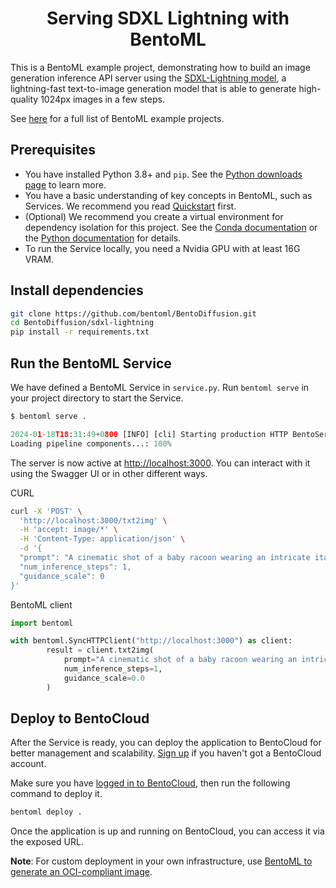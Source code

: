 <div align="center">
    <h1 align="center">Serving SDXL Lightning with BentoML</h1>
</div>

This is a BentoML example project, demonstrating how to build an image generation inference API server using the [SDXL-Lightning model](https://huggingface.co/ByteDance/SDXL-Lightning), a lightning-fast text-to-image generation model that is able to generate high-quality 1024px images in a few steps.

See [here](https://github.com/bentoml/BentoML/tree/main/examples) for a full list of BentoML example projects.

## Prerequisites

- You have installed Python 3.8+ and `pip`. See the [Python downloads page](https://www.python.org/downloads/) to learn more.
- You have a basic understanding of key concepts in BentoML, such as Services. We recommend you read [Quickstart](https://docs.bentoml.com/en/latest/get-started/quickstart.html) first.
- (Optional) We recommend you create a virtual environment for dependency isolation for this project. See the [Conda documentation](https://conda.io/projects/conda/en/latest/user-guide/tasks/manage-environments.html) or the [Python documentation](https://docs.python.org/3/library/venv.html) for details.
- To run the Service locally, you need a Nvidia GPU with at least 16G VRAM.

## Install dependencies

```bash
git clone https://github.com/bentoml/BentoDiffusion.git
cd BentoDiffusion/sdxl-lightning
pip install -r requirements.txt
```

## Run the BentoML Service

We have defined a BentoML Service in `service.py`. Run `bentoml serve` in your project directory to start the Service.

```python
$ bentoml serve .

2024-01-18T18:31:49+0800 [INFO] [cli] Starting production HTTP BentoServer from "service:SDXLLightning" listening on http://localhost:3000 (Press CTRL+C to quit)
Loading pipeline components...: 100%
```

The server is now active at [http://localhost:3000](http://localhost:3000/). You can interact with it using the Swagger UI or in other different ways.

CURL

```bash
curl -X 'POST' \
  'http://localhost:3000/txt2img' \
  -H 'accept: image/*' \
  -H 'Content-Type: application/json' \
  -d '{
  "prompt": "A cinematic shot of a baby racoon wearing an intricate italian priest robe.",
  "num_inference_steps": 1,
  "guidance_scale": 0
}'
```

BentoML client

```python
import bentoml

with bentoml.SyncHTTPClient("http://localhost:3000") as client:
        result = client.txt2img(
            prompt="A cinematic shot of a baby racoon wearing an intricate italian priest robe.",
            num_inference_steps=1,
            guidance_scale=0.0
        )
```

## Deploy to BentoCloud

After the Service is ready, you can deploy the application to BentoCloud for better management and scalability. [Sign up](https://www.bentoml.com/) if you haven't got a BentoCloud account.

Make sure you have [logged in to BentoCloud](https://docs.bentoml.com/en/latest/bentocloud/how-tos/manage-access-token.html), then run the following command to deploy it.

```bash
bentoml deploy .
```

Once the application is up and running on BentoCloud, you can access it via the exposed URL.

**Note**: For custom deployment in your own infrastructure, use [BentoML to generate an OCI-compliant image](https://docs.bentoml.com/en/latest/guides/containerization.html).
